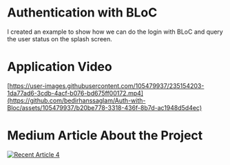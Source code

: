 # Authentication with BLoC

I created an example to show how we can do the login with BLoC and query the user status on the splash screen.

# Application Video

[https://user-images.githubusercontent.com/105479937/235154203-1da77ad6-3cdb-4acf-b076-bd675ff00172.mp4](https://github.com/bedirhanssaglam/Auth-with-Bloc/assets/105479937/b20be778-3318-436f-8b7d-ac1948d5d4ec)

# Medium Article About the Project

<a target="_blank" href="https://github-readme-medium-recent-article.vercel.app/medium/@bedirhanssaglam/4"><img src="https://github-readme-medium-recent-article.vercel.app/medium/@bedirhanssaglam/4" alt="Recent Article 4">
